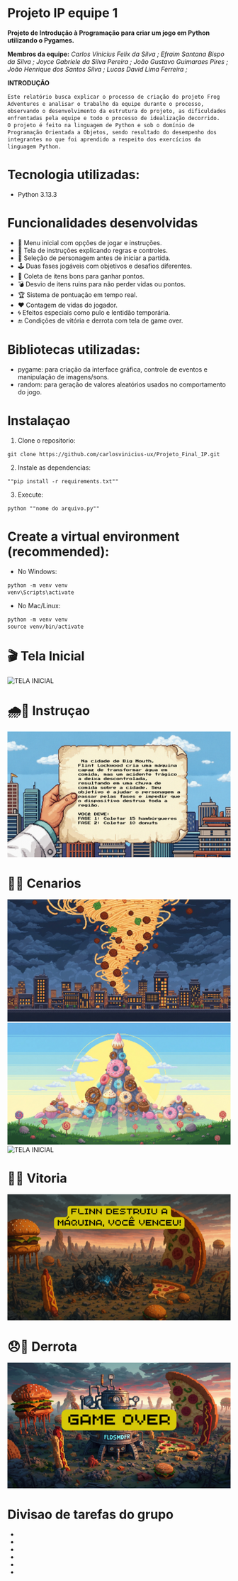 # Projeto IP equipe 1
**Projeto de Introdução à Programação para criar um jogo em Python utilizando o Pygames.**

**Membros da equipe:** *Carlos Vinicius Felix da Silva <cvfs>; Efraim Santana Bispo da Silva <esbs>; Joyce Gabriele da Silva Pereira <jgsp3>; João Gustavo Guimaraes Pires <jggp>; João Henrique dos Santos Silva <jhss2>; Lucas David Lima Ferreira <ldlf>;*


**INTRODUÇÃO**

	Este relatório busca explicar o processo de criação do projeto Frog Adventures e analisar o trabalho da equipe durante o processo, observando o desenvolvimento da estrutura do projeto, as dificuldades enfrentadas pela equipe e todo o processo de idealização decorrido.
	O projeto é feito na linguagem de Python e sob o domínio de Programação Orientada a Objetos, sendo resultado do desempenho dos integrantes no que foi aprendido a respeito dos exercícios da linguagem Python.

# Tecnologia utilizadas:
- Python 3.13.3

# Funcionalidades desenvolvidas
- 🎯 Menu inicial com opções de jogar e instruções.
- 📜 Tela de instruções explicando regras e controles.
- 🧍 Seleção de personagem antes de iniciar a partida.
- 🕹 Duas fases jogáveis com objetivos e desafios diferentes.
- 🍔 Coleta de itens bons para ganhar pontos.
- 💣 Desvio de itens ruins para não perder vidas ou pontos.
- 🏆 Sistema de pontuação em tempo real.
- ❤️ Contagem de vidas do jogador.
- 🌀 Efeitos especiais como pulo e lentidão temporária.
- 🔚 Condições de vitória e derrota com tela de game over.

# Bibliotecas utilizadas:
- pygame: para criação da interface gráfica, controle de eventos e manipulação de imagens/sons.
- random: para geração de valores aleatórios usados no comportamento do jogo.

# Instalaçao
1. Clone o repositorio:
```
git clone https://github.com/carlosvinicius-ux/Projeto_Final_IP.git
```
2. Instale as dependencias:
```
""pip install -r requirements.txt""
```
3. Execute:
```
python ""nome do arquivo.py""
```

# Create a virtual environment (recommended):
- No Windows:
```
python -m venv venv
venv\Scripts\activate
```
- No Mac/Linux:
```
python -m venv venv
source venv/bin/activate
```









# 🎬 Tela Inicial 
![TELA INICIAL](/IP/tela_inicial.png)

# 🌧️🍔 Instruçao 
![TELA INICIAL](/IP/instrucoes.png)

# 🤖💥 Cenarios
![TELA INICIAL](IP/tela_fase1.jpg)
![TELA INICIAL](IP/tela_fase2.jpg)
![TELA INICIAL](IP/escolhapersonagens.png)

# 🍕🎉 Vitoria
![TELA INICIAL](/IP/fim_jogo.png)

# 😞🍔 Derrota
![TELA INICIAL](IP/tela_perdeu.png)


# Divisao de tarefas do grupo
-
-
-
-
-
-
